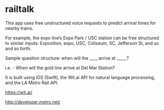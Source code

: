 # railtalk
This app uses free unstructured voice requests to predict arrival times for nearby trains. 

For example, the expo line’s Expo Park / USC station can be free structured to similar inputs: 
Exposition, expo, USC, Coliseum, SC, Jefferson St, and so and so forth. 

Sample question structure: when will the ____ arrive at _____?

i.e. - When will the gold line arrive at Del Mar Station?

It is built using iOS (Swift), the Wit.ai API for natural language processing, and the LA Metro Rail API.

https://wit.ai/

http://developer.metro.net/
